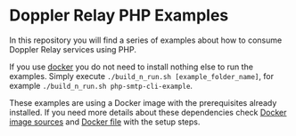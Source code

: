 # Doppler Relay PHP Examples

In this repository you will find a series of examples about how to consume Doppler 
Relay services using PHP.

If you use [docker](https://www.docker.com/) you do not need to install nothing else
to run the examples. Simply execute `./build_n_run.sh [example_folder_name]`, for
example `./build_n_run.sh php-smtp-cli-example`. 

These examples are using a Docker image with the prerequisites already installed. If you need more details about these dependencies check [Docker image sources](https://github.com/DopplerRelay/docker-php) and [Docker file](https://github.com/DopplerRelay/docker-php/blob/master/Dockerfile) with the setup steps.
